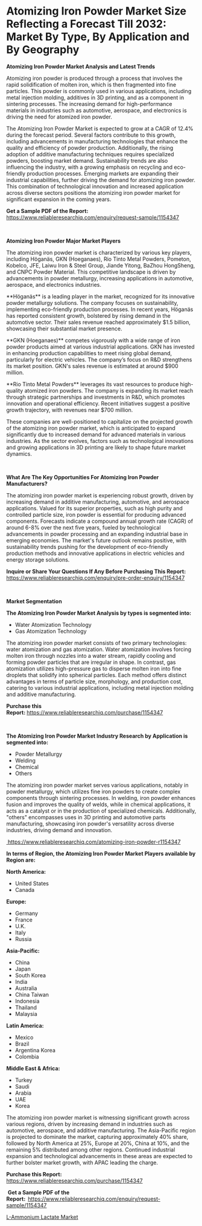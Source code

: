 <p><h1>Atomizing Iron Powder Market Size Reflecting a Forecast Till 2032: Market By Type, By Application and By Geography</h1></p><p><strong>Atomizing Iron Powder Market Analysis and Latest Trends</strong></p>
<p><p>Atomizing iron powder is produced through a process that involves the rapid solidification of molten iron, which is then fragmented into fine particles. This powder is commonly used in various applications, including metal injection molding, additives in 3D printing, and as a component in sintering processes. The increasing demand for high-performance materials in industries such as automotive, aerospace, and electronics is driving the need for atomized iron powder.</p><p>The Atomizing Iron Powder Market is expected to grow at a CAGR of 12.4% during the forecast period. Several factors contribute to this growth, including advancements in manufacturing technologies that enhance the quality and efficiency of powder production. Additionally, the rising adoption of additive manufacturing techniques requires specialized powders, boosting market demand. Sustainability trends are also influencing the industry, with a growing emphasis on recycling and eco-friendly production processes. Emerging markets are expanding their industrial capabilities, further driving the demand for atomizing iron powder. This combination of technological innovation and increased application across diverse sectors positions the atomizing iron powder market for significant expansion in the coming years.</p></p>
<p><strong>Get a Sample PDF of the Report:&nbsp;</strong> <a href="https://www.reliableresearchiq.com/enquiry/request-sample/1154347?utm_campaign=2333&utm_medium=2&utm_source=Github&utm_content=ia&utm_term=03042025&utm_id=atomizing-iron-powder">https://www.reliableresearchiq.com/enquiry/request-sample/1154347</a></p>
<p>&nbsp;</p>
<p><strong>Atomizing Iron Powder Major Market Players</strong></p>
<p><p>The atomizing iron powder market is characterized by various key players, including Höganäs, GKN (Hoeganaes), Rio Tinto Metal Powders, Pometon, Kobelco, JFE, Laiwu Iron & Steel Group, Jiande Yitong, BaZhou HongSheng, and CNPC Powder Material. This competitive landscape is driven by advancements in powder metallurgy, increasing applications in automotive, aerospace, and electronics industries.</p><p>**Höganäs** is a leading player in the market, recognized for its innovative powder metallurgy solutions. The company focuses on sustainability, implementing eco-friendly production processes. In recent years, Höganäs has reported consistent growth, bolstered by rising demand in the automotive sector. Their sales revenue reached approximately $1.5 billion, showcasing their substantial market presence.</p><p>**GKN (Hoeganaes)** competes vigorously with a wide range of iron powder products aimed at various industrial applications. GKN has invested in enhancing production capabilities to meet rising global demand, particularly for electric vehicles. The company’s focus on R&D strengthens its market position. GKN's sales revenue is estimated at around $900 million.</p><p>**Rio Tinto Metal Powders** leverages its vast resources to produce high-quality atomized iron powders. The company is expanding its market reach through strategic partnerships and investments in R&D, which promotes innovation and operational efficiency. Recent initiatives suggest a positive growth trajectory, with revenues near $700 million.</p><p>These companies are well-positioned to capitalize on the projected growth of the atomizing iron powder market, which is anticipated to expand significantly due to increased demand for advanced materials in various industries. As the sector evolves, factors such as technological innovations and growing applications in 3D printing are likely to shape future market dynamics.</p></p>
<p>&nbsp;</p>
<p><strong>What Are The Key Opportunities For Atomizing Iron Powder Manufacturers?</strong></p>
<p><p>The atomizing iron powder market is experiencing robust growth, driven by increasing demand in additive manufacturing, automotive, and aerospace applications. Valued for its superior properties, such as high purity and controlled particle size, iron powder is essential for producing advanced components. Forecasts indicate a compound annual growth rate (CAGR) of around 6-8% over the next five years, fueled by technological advancements in powder processing and an expanding industrial base in emerging economies. The market's future outlook remains positive, with sustainability trends pushing for the development of eco-friendly production methods and innovative applications in electric vehicles and energy storage solutions.</p></p>
<p><strong>Inquire or Share Your Questions If Any Before Purchasing This Report:</strong> <a href="https://www.reliableresearchiq.com/enquiry/pre-order-enquiry/1154347?utm_campaign=2333&utm_medium=2&utm_source=Github&utm_content=ia&utm_term=03042025&utm_id=atomizing-iron-powder">https://www.reliableresearchiq.com/enquiry/pre-order-enquiry/1154347</a></p>
<p>&nbsp;</p>
<p><strong>Market Segmentation</strong></p>
<p><strong>The Atomizing Iron Powder Market Analysis by types is segmented into:</strong></p>
<p><ul><li>Water Atomization Technology</li><li>Gas Atomization Technology</li></ul></p>
<p><p>The atomizing iron powder market consists of two primary technologies: water atomization and gas atomization. Water atomization involves forcing molten iron through nozzles into a water stream, rapidly cooling and forming powder particles that are irregular in shape. In contrast, gas atomization utilizes high-pressure gas to disperse molten iron into fine droplets that solidify into spherical particles. Each method offers distinct advantages in terms of particle size, morphology, and production cost, catering to various industrial applications, including metal injection molding and additive manufacturing.</p></p>
<p><strong>Purchase this Report:&nbsp;</strong><a href="https://www.reliableresearchiq.com/purchase/1154347?utm_campaign=2333&utm_medium=2&utm_source=Github&utm_content=ia&utm_term=03042025&utm_id=atomizing-iron-powder">https://www.reliableresearchiq.com/purchase/1154347</a></p>
<p>&nbsp;</p>
<p><strong>The Atomizing Iron Powder Market Industry Research by Application is segmented into:</strong></p>
<p><ul><li>Powder Metallurgy</li><li>Welding</li><li>Chemical</li><li>Others</li></ul></p>
<p><p>The atomizing iron powder market serves various applications, notably in powder metallurgy, which utilizes fine iron powders to create complex components through sintering processes. In welding, iron powder enhances fusion and improves the quality of welds, while in chemical applications, it acts as a catalyst or in the production of specialized chemicals. Additionally, "others" encompasses uses in 3D printing and automotive parts manufacturing, showcasing iron powder's versatility across diverse industries, driving demand and innovation.</p></p>
<p><a href="https://www.reliableresearchiq.com/atomizing-iron-powder-r1154347?utm_campaign=2333&utm_medium=2&utm_source=Github&utm_content=ia&utm_term=03042025&utm_id=atomizing-iron-powder">&nbsp;https://www.reliableresearchiq.com/atomizing-iron-powder-r1154347</a></p>
<p><strong>In terms of Region, the Atomizing Iron Powder Market Players available by Region are:</strong></p>
<p>
    <p> <strong> North America: </strong>
        <ul>
            <li>United States</li>
            <li>Canada</li>
        </ul>
        </p> 
    <p> <strong> Europe: </strong>
        <ul>
            <li>Germany</li>
            <li>France</li>
            <li>U.K.</li>
            <li>Italy</li>
            <li>Russia</li>
        </ul>
        </p> 
    <p> <strong> Asia-Pacific: </strong>
        <ul>
            <li>China</li>
            <li>Japan</li>
            <li>South Korea</li>
            <li>India</li>
            <li>Australia</li>
            <li>China Taiwan</li>
            <li>Indonesia</li>
            <li>Thailand</li>
            <li>Malaysia</li>
        </ul>
        </p> 
    <p> <strong> Latin America: </strong>
        <ul>
            <li>Mexico</li>
            <li>Brazil</li>
            <li>Argentina Korea</li>
            <li>Colombia</li>
        </ul>
        </p> 
    <p> <strong> Middle East & Africa: </strong>
        <ul>
            <li>Turkey</li>
            <li>Saudi</li>
            <li>Arabia</li>
            <li>UAE</li>
            <li>Korea</li>
        </ul>
    </p>
    </p>
<p><p>The atomizing iron powder market is witnessing significant growth across various regions, driven by increasing demand in industries such as automotive, aerospace, and additive manufacturing. The Asia-Pacific region is projected to dominate the market, capturing approximately 40% share, followed by North America at 25%, Europe at 20%, China at 10%, and the remaining 5% distributed among other regions. Continued industrial expansion and technological advancements in these areas are expected to further bolster market growth, with APAC leading the charge.</p></p>
<p><strong>Purchase this Report: </strong><a href="https://www.reliableresearchiq.com/purchase/1154347?utm_campaign=2333&utm_medium=2&utm_source=Github&utm_content=ia&utm_term=03042025&utm_id=atomizing-iron-powder">https://www.reliableresearchiq.com/purchase/1154347</a></p>
<p>&nbsp;<strong>Get a Sample PDF of the Report:&nbsp;&nbsp;</strong><a href="https://www.reliableresearchiq.com/enquiry/request-sample/1154347?utm_campaign=2333&utm_medium=2&utm_source=Github&utm_content=ia&utm_term=03042025&utm_id=atomizing-iron-powder">https://www.reliableresearchiq.com/enquiry/request-sample/1154347</a></p>
<p><strong></strong></p>
<p><p><a href="https://github.com/edacruz6/Market-Research-Report-List-1/blob/main/l-ammonium-lactate-market.md?utm_campaign=2333&utm_medium=2&utm_source=Github&utm_content=ia&utm_term=03042025&utm_id=atomizing-iron-powder">L-Ammonium Lactate Market</a></p></p>